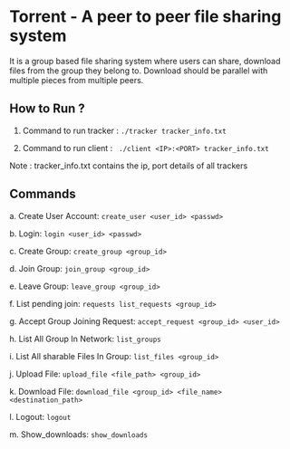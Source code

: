 # Torrent - A peer to peer file sharing system

It is a group based file sharing system where users can share, download files from the group they belong to. Download should be parallel with multiple pieces from multiple peers.

## How to Run ?

1. Command to run tracker : `./tracker tracker_info.txt`

2. Command to run client : ` ./client <IP>:<PORT> tracker_info.txt`

Note : tracker_info.txt contains the ip, port details of all trackers

## Commands

a. Create User Account: `create_user <user_id> <passwd>`

b. Login: `login <user_id> <passwd>`

c. Create Group: `create_group <group_id>`

d. Join Group: `join_group <group_id>`

e. Leave Group: `leave_group <group_id>`

f. List pending join: `requests list_requests <group_id>`

g. Accept Group Joining Request: `accept_request <group_id> <user_id>`

h. List All Group In Network: `list_groups`

i. List All sharable Files In Group: `list_files <group_id>`

j. Upload File: `upload_file <file_path> <group_id>`

k. Download File: `download_file <group_id> <file_name> <destination_path>`

l. Logout: `logout`

m. Show_downloads: `show_downloads`
